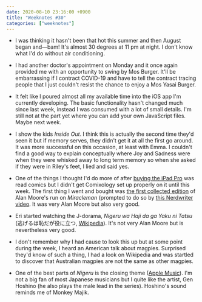 ```yaml
---
date: 2020-08-10 23:16:00 +0900
title: "Weeknotes #30"
categories: ["weeknotes"]
---
```


- I was thinking it hasn't been that hot this summer and then August began and—bam! It's almost 30 degrees at 11 pm at night. I don't know what I'd do without air conditioning.

- I had another doctor's appointment on Monday and it once again provided me with an opportunity to swing by Mos Burger. It'll be embarrassing if I contract COVID-19 and have to tell the contract tracing people that I just couldn't resist the chance to enjoy a Mos Yasai Burger.

- It felt like I poured almost all my available time into the iOS app I'm currently developing. The basic functionality hasn't changed much since last week, instead I was consumed with a lot of small details. I'm still not at the part yet where you can add your own JavaScript files. Maybe next week.

- I show the kids _Inside Out_. I think this is actually the second time they'd seen it but if memory serves, they didn't get it at all the first go around. It was more successful on this occasion, at least with Emma. I couldn't find a good way to explain conceptually where Joy and Sadness were when they were whisked away to long term memory so when she asked if they were in Riley's feet, I lied and said yes.

- One of the things I thought I'd do more of after [buying the iPad Pro](https://updates.inqk.net/post/1591590000.html) was read comics but I didn't get Comixology set up properly on it until this week. The first thing I went and bought was [the first collected edition](https://www.comixology.com/Miracleman-Vol-1-A-Dream-Of-Flying-Parental-Advisory-Edition/digital-comic/102178) of Alan Moore's run on _Miracleman_ (prompted to do so by [this Nerdwriter video](https://youtu.be/Z2yZwh_gCIU). It was very Alan Moore but also very good.

- Eri started watching the J-dorama, _Nigeru wa Haji da ga Yaku ni Tatsu_ (逃げるは恥だが役に立つ, [Wikipedia](https://en.wikipedia.org/wiki/Nigeru_wa_Haji_da_ga_Yaku_ni_Tatsu)). It's not very Alan Moore but is nevertheless very good.

- I don't remember why I had cause to look this up but at some point during the week, I heard an American talk about magpies. Surprised they'd know of such a thing, I had a look on Wikipedia and was startled to discover that Australian magpies are not the same as other magpies.

- One of the best parts of _Nigeru_ is the closing theme ([Apple Music](https://music.apple.com/us/album/koi/1444990715?i=1444990824)). I'm not a big fan of most Japanese musicians but I quite like the artist, Gen Hoshino (he also plays the male lead in the series). Hoshino's sound reminds me of Monkey Majik.

